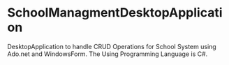 # SchoolManagmentDesktopApplication


DesktopApplication to handle CRUD Operations for School System using Ado.net and WindowsForm. The Using Programming Language is C#.
